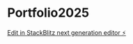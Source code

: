 # Portfolio2025

[Edit in StackBlitz next generation editor ⚡️](https://stackblitz.com/~/github.com/Analogium/Portfolio2025)